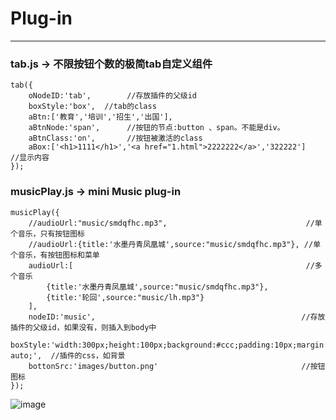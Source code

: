 # Plug-in
------------------------
### tab.js -> 不限按钮个数的极简tab自定义组件
    tab({
        oNodeID:'tab',        //存放插件的父级id
        boxStyle:'box',  //tab的class
        aBtn:['教育','培训','招生','出国'],
        aBtnNode:'span',      //按钮的节点:button 、span。不能是div。
        aBtnClass:'on',       //按钮被激活的class
        aBox:['<h1>1111</h1>','<a href="1.html">2222222</a>','322222']    //显示内容
    });
    
### musicPlay.js -> mini Music plug-in
    musicPlay({
        //audioUrl:"music/smdqfhc.mp3",                               //单个音乐，只有按钮图标
        //audioUrl:{title:'水墨丹青凤凰城',source:"music/smdqfhc.mp3"}, //单个音乐，有按钮图标和菜单
        audioUrl:[                                                    //多个音乐
            {title:'水墨丹青凤凰城',source:"music/smdqfhc.mp3"},
            {title:'轮回',source:"music/lh.mp3"}
        ],
        nodeID:'music',                                              //存放插件的父级id，如果没有，则插入到body中
        boxStyle:'width:300px;height:100px;background:#ccc;padding:10px;margin:0 auto;',  //插件的css，如背景
        bottonSrc:'images/button.png'                                //按钮图标
    });
 
![image](https://raw.githubusercontent.com/328849098/mp/master/images/musicPlay.jpg "musicPlay") 
